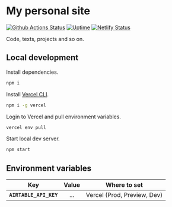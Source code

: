 # My personal site

[![Github Actions Status](https://github.com/albertmolodec/albertmolodec.github.io/workflows/Build%20and%20Deploy/badge.svg)](https://github.com/albertmolodec/albertmolodec.github.io/actions)
[![Uptime](https://img.shields.io/endpoint?url=https://raw.githubusercontent.com/albertmolodec/upptime/master/api/my-website/response-time.json)](https://status.albert.works)
[![Netlify Status](https://api.netlify.com/api/v1/badges/69934195-20b2-40e6-9c52-052660d07387/deploy-status)](https://app.netlify.com/sites/albertworks/deploys)

Code, texts, projects and so on.

## Local development

Install dependencies.

```bash
npm i
```

Install [Vercel CLI](https://vercel.com/cli).

```bash
npm i -g vercel
```

Login to Vercel and pull environment variables.

```bash
vercel env pull
```

Start local dev server.

```bash
npm start
```

## Environment variables

| Key                    |               Value               |           Where to set            |
| ---------------------- | :-------------------------------: | :-------------------------------: |
| **`AIRTABLE_API_KEY`** |                ...                |    Vercel (Prod, Preview, Dev)    |

